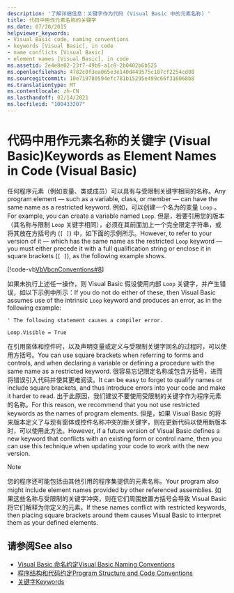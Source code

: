 ```yaml
---
description: '了解详细信息：关键字作为代码 (Visual Basic 中的元素名称) '
title: 代码中用作元素名称的关键字
ms.date: 07/20/2015
helpviewer_keywords:
- Visual Basic code, naming conventions
- keywords [Visual Basic], in code
- name conflicts [Visual Basic]
- element names [Visual Basic], in code
ms.assetid: 2e4e8e02-23f7-49b9-a1c8-2b0402b6b525
ms.openlocfilehash: 4782c0f3ea065e3e140d449575c187cf2254cd08
ms.sourcegitcommit: 10e719780594efc781b15295e499c66f316068b8
ms.translationtype: MT
ms.contentlocale: zh-CN
ms.lasthandoff: 02/14/2021
ms.locfileid: "100433207"
---
```

# <a name="keywords-as-element-names-in-code-visual-basic"></a><span data-ttu-id="a6cd4-103">代码中用作元素名称的关键字 (Visual Basic)</span><span class="sxs-lookup"><span data-stu-id="a6cd4-103">Keywords as Element Names in Code (Visual Basic)</span></span>

<span data-ttu-id="a6cd4-104">任何程序元素（例如变量、类或成员）可以具有与受限制关键字相同的名称。</span><span class="sxs-lookup"><span data-stu-id="a6cd4-104">Any program element — such as a variable, class, or member — can have the same name as a restricted keyword.</span></span> <span data-ttu-id="a6cd4-105">例如，可以创建一个名为的变量 `Loop` 。</span><span class="sxs-lookup"><span data-stu-id="a6cd4-105">For example, you can create a variable named `Loop`.</span></span> <span data-ttu-id="a6cd4-106">但是，若要引用您的版本（其名称与限制 `Loop` 关键字相同），必须在其前面加上一个完全限定字符串，或将其放在方括号内 (`[ ]`) 中，如下面的示例所示。</span><span class="sxs-lookup"><span data-stu-id="a6cd4-106">However, to refer to your version of it — which has the same name as the restricted `Loop` keyword — you must either precede it with a full qualification string or enclose it in square brackets (`[ ]`), as the following example shows.</span></span>  
  
 [!code-vb[VbVbcnConventions#8](~/samples/snippets/visualbasic/VS_Snippets_VBCSharp/VbVbcnConventions/VB/Class1.vb#8)]  
  
 <span data-ttu-id="a6cd4-107">如果未执行上述任一操作，则 Visual Basic 假设使用内部 `Loop` 关键字，并产生错误，如以下示例中所示：</span><span class="sxs-lookup"><span data-stu-id="a6cd4-107">If you do not do either of these, then Visual Basic assumes use of the intrinsic `Loop` keyword and produces an error, as in the following example:</span></span>  
  
 `' The following statement causes a compiler error.`  
  
 `Loop.Visible = True`  
  
 <span data-ttu-id="a6cd4-108">在引用窗体和控件时，以及声明变量或定义与受限制关键字同名的过程时，可以使用方括号。</span><span class="sxs-lookup"><span data-stu-id="a6cd4-108">You can use square brackets when referring to forms and controls, and when declaring a variable or defining a procedure with the same name as a restricted keyword.</span></span> <span data-ttu-id="a6cd4-109">很容易忘记限定名称或包含方括号，进而将错误引入代码并使其更难阅读。</span><span class="sxs-lookup"><span data-stu-id="a6cd4-109">It can be easy to forget to qualify names or include square brackets, and thus introduce errors into your code and make it harder to read.</span></span> <span data-ttu-id="a6cd4-110">出于此原因，我们建议不要使用受限制的关键字作为程序元素的名称。</span><span class="sxs-lookup"><span data-stu-id="a6cd4-110">For this reason, we recommend that you not use restricted keywords as the names of program elements.</span></span> <span data-ttu-id="a6cd4-111">但是，如果 Visual Basic 的将来版本定义了与现有窗体或控件名称冲突的新关键字，则在更新代码以使用新版本时，可以使用此方法。</span><span class="sxs-lookup"><span data-stu-id="a6cd4-111">However, if a future version of Visual Basic defines a new keyword that conflicts with an existing form or control name, then you can use this technique when updating your code to work with the new version.</span></span>  
  
> [!NOTE]
> <span data-ttu-id="a6cd4-112">您的程序还可能包括由其他引用的程序集提供的元素名称。</span><span class="sxs-lookup"><span data-stu-id="a6cd4-112">Your program also might include element names provided by other referenced assemblies.</span></span> <span data-ttu-id="a6cd4-113">如果这些名称与受限制的关键字冲突，则在它们周围放置方括号会导致 Visual Basic 将它们解释为你定义的元素。</span><span class="sxs-lookup"><span data-stu-id="a6cd4-113">If these names conflict with restricted keywords, then placing square brackets around them causes Visual Basic to interpret them as your defined elements.</span></span>  
  
## <a name="see-also"></a><span data-ttu-id="a6cd4-114">请参阅</span><span class="sxs-lookup"><span data-stu-id="a6cd4-114">See also</span></span>

- [<span data-ttu-id="a6cd4-115">Visual Basic 命名约定</span><span class="sxs-lookup"><span data-stu-id="a6cd4-115">Visual Basic Naming Conventions</span></span>](naming-conventions.md)
- [<span data-ttu-id="a6cd4-116">程序结构和代码约定</span><span class="sxs-lookup"><span data-stu-id="a6cd4-116">Program Structure and Code Conventions</span></span>](program-structure-and-code-conventions.md)
- [<span data-ttu-id="a6cd4-117">关键字</span><span class="sxs-lookup"><span data-stu-id="a6cd4-117">Keywords</span></span>](../../language-reference/keywords/index.md)
